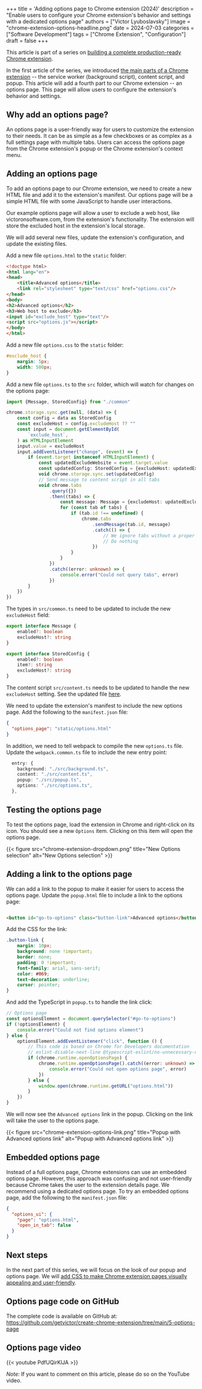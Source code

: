 +++
title = 'Adding options page to Chrome extension (2024)'
description = "Enable users to configure your Chrome extension's behavior and settings with a dedicated options page"
authors = ["Victor Lyuboslavsky"]
image = "chrome-extension-options-headline.png"
date = 2024-07-03
categories = ["Software Development"]
tags = ["Chrome Extension", "Configuration"]
draft = false
+++

This article is part of a series on [building a complete production-ready Chrome extension](../chrome-extension).

In the first article of the series, we introduced [the main parts of a Chrome extension](../create-chrome-extension/#parts-of-a-chrome-extension) -- the service worker (background script), content script, and popup. This article will add a fourth part to our Chrome extension -- an options page. This page will allow users to configure the extension's behavior and settings.

## Why add an options page?

An options page is a user-friendly way for users to customize the extension to their needs. It can be as simple as a few checkboxes or as complex as a full settings page with multiple tabs. Users can access the options page from the Chrome extension's popup or the Chrome extension's context menu.

## Adding an options page

To add an options page to our Chrome extension, we need to create a new HTML file and add it to the extension's manifest. Our options page will be a simple HTML file with some JavaScript to handle user interactions.

Our example options page will allow a user to exclude a web host, like victoronsoftware.com, from the extension's functionality. The extension will store the excluded host in the extension's local storage.

We will add several new files, update the extension's configuration, and update the existing files.

Add a new file `options.html` to the `static` folder:

```html
<!doctype html>
<html lang="en">
<head>
    <title>Advanced options</title>
    <link rel="stylesheet" type="text/css" href="options.css"/>
</head>
<body>
<h2>Advanced options</h2>
<h3>Web host to exclude</h3>
<input id="exclude_host" type="text"/>
<script src="options.js"></script>
</body>
</html>

```

Add a new file `options.css` to the `static` folder:

```css
#exclude_host {
    margin: 5px;
    width: 500px;
}
```

Add a new file `options.ts` to the `src` folder, which will watch for changes on the options page:

```typescript
import {Message, StoredConfig} from "./common"

chrome.storage.sync.get(null, (data) => {
    const config = data as StoredConfig
    const excludeHost = config.excludeHost ?? ""
    const input = document.getElementById(
        `exclude_host`,
    ) as HTMLInputElement
    input.value = excludeHost
    input.addEventListener("change", (event) => {
        if (event.target instanceof HTMLInputElement) {
            const updatedExcludeWebsite = event.target.value
            const updatedConfig: StoredConfig = {excludeHost: updatedExcludeWebsite}
            void chrome.storage.sync.set(updatedConfig)
            // Send message to content script in all tabs
            void chrome.tabs
                .query({})
                .then((tabs) => {
                    const message: Message = {excludeHost: updatedExcludeWebsite}
                    for (const tab of tabs) {
                        if (tab.id !== undefined) {
                            chrome.tabs
                                .sendMessage(tab.id, message)
                                .catch(() => {
                                    // We ignore tabs without a proper URL, like chrome://extensions/
                                    // Do nothing
                                })
                        }
                    }
                })
                .catch((error: unknown) => {
                    console.error("Could not query tabs", error)
                })
        }
    })
})
```

The types in `src/common.ts` need to be updated to include the new `excludeHost` field:

```typescript
export interface Message {
    enabled?: boolean
    excludeHost?: string
}

export interface StoredConfig {
    enabled?: boolean
    item?: string
    excludeHost?: string
}
```

The content script `src/content.ts` needs to be updated to handle the new `excludeHost` setting. See the updated file [here](https://github.com/getvictor/create-chrome-extension/blob/main/5-options-page/src/content.ts).

We need to update the extension's manifest to include the new options page. Add the following to the `manifest.json` file:

```json
{
  "options_page": "static/options.html"
}
```

In addition, we need to tell webpack to compile the new `options.ts` file. Update the `webpack.common.ts` file to include the new entry point:

```typescript
  entry: {
    background: "./src/background.ts",
    content: "./src/content.ts",
    popup: "./src/popup.ts",
    options: "./src/options.ts",
  },
```

## Testing the options page

To test the options page, load the extension in Chrome and right-click on its icon. You should see a new `Options` item. Clicking on this item will open the options page.

{{< figure src="chrome-extension-dropdown.png" title="New Options selection" alt="New Options selection" >}}

## Adding a link to the options page

We can add a link to the popup to make it easier for users to access the options page. Update the `popup.html` file to include a link to the options page:

```html

<button id="go-to-options" class="button-link">Advanced options</button>
```

Add the CSS for the link:

```css
.button-link {
    margin: 10px;
    background: none !important;
    border: none;
    padding: 0 !important;
    font-family: arial, sans-serif;
    color: #069;
    text-decoration: underline;
    cursor: pointer;
}
```

And add the TypeScript in `popup.ts` to handle the link click:

```typescript
// Options page
const optionsElement = document.querySelector("#go-to-options")
if (!optionsElement) {
    console.error("Could not find options element")
} else {
    optionsElement.addEventListener("click", function () {
        // This code is based on Chrome for Developers documentation
        // eslint-disable-next-line @typescript-eslint/no-unnecessary-condition
        if (chrome.runtime.openOptionsPage) {
            chrome.runtime.openOptionsPage().catch((error: unknown) => {
                console.error("Could not open options page", error)
            })
        } else {
            window.open(chrome.runtime.getURL("options.html"))
        }
    })
}
```

We will now see the `Advanced options` link in the popup. Clicking on the link will take the user to the options page.

{{< figure src="chrome-extension-options-link.png" title="Popup with Advanced options link" alt="Popup with Advanced options link" >}}

## Embedded options page

Instead of a full options page, Chrome extensions can use an embedded options page. However, this approach was confusing and not user-friendly because Chrome takes the user to the extension details page. We recommend using a dedicated options page. To try an embedded options page, add the following to the `manifest.json` file:

```json
{
  "options_ui": {
    "page": "options.html",
    "open_in_tab": false
  }
}
```

## Next steps

In the next part of this series, we will focus on the look of our popup and options page. We will [add CSS to make Chrome extension pages visually appealing and user-friendly](../add-css-framework-to-chrome-extension).

## Options page code on GitHub

The complete code is available on GitHub at: https://github.com/getvictor/create-chrome-extension/tree/main/5-options-page

## Options page video

{{< youtube PdfUQirKlJA >}}

_Note:_ If you want to comment on this article, please do so on the YouTube video.
